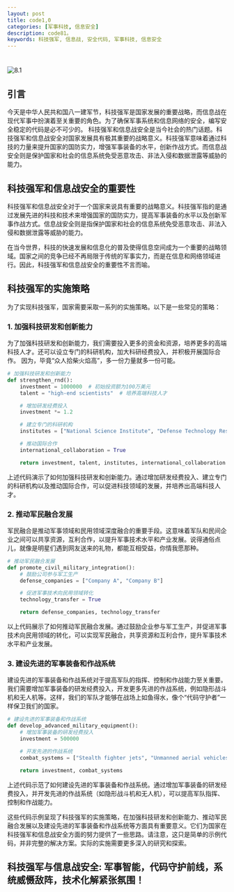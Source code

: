 ```yaml
---
layout: post
title: code1,0
categories: [军事科技, 信息安全]
description: code81。
keywords: 科技强军, 信息战, 安全代码, 军事科技, 信息安全
---
```


# 
![8.1](https://ts1.cn.mm.bing.net/th/id/R-C.f48f8f234e0ec9bb0a886c58907c8e79?rik=9GzCtGxjAUD3Jw&riu=http%3a%2f%2fimg.aiimg.com%2fuploads%2fallimg%2f200718%2f1-200GQ31S0.jpg&ehk=URjZFUHfMtZy2kFFEdBTtow87ZVJEAih%2fWg9%2bzs1hpY%3d&risl=&pid=ImgRaw&r=0)

## 引言
今天是中华人民共和国八一建军节，科技强军是国家发展的重要战略，而信息战在现代军事中扮演着至关重要的角色。为了确保军事系统和信息网络的安全，编写安全稳定的代码是必不可少的。
科技强军和信息战安全是当今社会的热门话题。科技强军和信息战安全对国家发展具有极其重要的战略意义。科技强军意味着通过科技的力量来提升国家的国防实力，增强军事装备的水平，创新作战方式。而信息战安全则是保护国家和社会的信息系统免受恶意攻击、非法入侵和数据泄露等威胁的能力。

## 科技强军和信息战安全的重要性

科技强军和信息战安全对于一个国家来说具有重要的战略意义。科技强军指的是通过发展先进的科技和技术来增强国家的国防实力，提高军事装备的水平以及创新军事作战方式。信息战安全则是指保护国家和社会的信息系统免受恶意攻击、非法入侵和数据泄露等威胁的能力。

在当今世界，科技的快速发展和信息化的普及使得信息空间成为一个重要的战略领域。国家之间的竞争已经不再局限于传统的军事实力，而是在信息和网络领域进行。因此，科技强军和信息战安全的重要性不言而喻。

## 科技强军的实施策略

为了实现科技强军，国家需要采取一系列的实施策略。以下是一些常见的策略：

### 1. 加强科技研发和创新能力
为了加强科技研发和创新能力，我们需要投入更多的资金和资源，培养更多的高端科技人才。还可以设立专门的科研机构，加大科研经费投入，并积极开展国际合作。 因为，毕竟“众人拾柴火焰高”，多一份力量就多一份可能。

```python
# 加强科技研发和创新能力
def strengthen_rnd():
    investment = 1000000  # 初始投资额为100万美元
    talent = "high-end scientists"  # 培养高端科技人才

    # 增加研发经费投入
    investment *= 1.2

    # 建立专门的科研机构
    institutes = ["National Science Institute", "Defense Technology Research Center"]

    # 推动国际合作
    international_collaboration = True

    return investment, talent, institutes, international_collaboration
```
上述代码演示了如何加强科技研发和创新能力。通过增加研发经费投入、建立专门的科研机构以及推动国际合作，可以促进科技领域的发展，并培养出高端科技人才。
### 2. 推动军民融合发展
军民融合是推动军事领域和民用领域深度融合的重要手段。这意味着军队和民间企业之间可以共享资源，互利合作，以提升军事技术水平和产业发展。说得通俗点儿，就像是明星们遇到网友送来的礼物，都能互相受益，你情我愿那种。

```python
# 推动军民融合发展
def promote_civil_military_integration():
    # 鼓励公司参与军工生产
    defense_companies = ["Company A", "Company B"]

    # 促进军事技术向民用领域转化
    technology_transfer = True

    return defense_companies, technology_transfer

```
以上代码展示了如何推动军民融合发展。通过鼓励企业参与军工生产，并促进军事技术向民用领域的转化，可以实现军民融合，共享资源和互利合作，提升军事技术水平和产业发展。
### 3. 建设先进的军事装备和作战系统
建设先进的军事装备和作战系统对于提高军队的指挥、控制和作战能力至关重要。我们需要增加军事装备的研发经费投入，开发更多先进的作战系统，例如隐形战斗机和无人机等。这样，我们的军队才能够在战场上如鱼得水，像个“代码守护者”一样保卫我们的国家。

```python
# 建设先进的军事装备和作战系统
def develop_advanced_military_equipment():
    # 增加军事装备的研发经费投入
    investment = 500000

    # 开发先进的作战系统
    combat_systems = ["Stealth fighter jets", "Unmanned aerial vehicles"]

    return investment, combat_systems
```
上述代码示范了如何建设先进的军事装备和作战系统。通过增加军事装备的研发经费投入，并开发先进的作战系统（如隐形战斗机和无人机），可以提高军队指挥、控制和作战能力。

这些代码示例呈现了科技强军的实施策略，在加强科技研发和创新能力、推动军民融合发展以及建设先进的军事装备和作战系统等方面具有重要意义。它们为国家在科技强军和信息战安全方面的努力提供了一些思路。请注意，这只是简单的示例代码，并非完整的解决方案。实际的实施需要更多深入的研究和探索。
## 科技强军与信息战安全: 军事智能，代码守护前线，系统威慑敌阵，技术化解紧张氛围！

